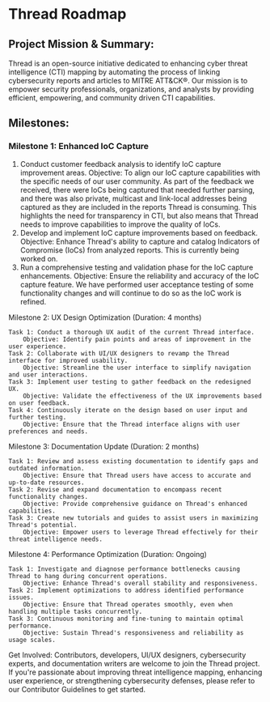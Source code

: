 # Thread Roadmap

## Project Mission & Summary:
Thread is an open-source initiative dedicated to enhancing cyber threat intelligence (CTI) mapping by automating the process of linking cybersecurity reports and articles to MITRE ATT&CK®. Our mission is to empower security professionals, organizations, and analysts by providing efficient, empowering, and community driven CTI capabilities.

## Milestones:

### Milestone 1: Enhanced IoC Capture 
1. Conduct customer feedback analysis to identify IoC capture improvement areas.
Objective: To align our IoC capture capabilities with the specific needs of our user community. As part of the feedback we received, there were IoCs being captured that needed further parsing, and there was also private, multicast and link-local addresses being captured as they are included in the reports Thread is consuming. This highlights the need for transparency in CTI, but also means that Thread needs to improve capabilities to improve the quality of IoCs.
2. Develop and implement IoC capture improvements based on feedback.
Objective: Enhance Thread's ability to capture and catalog Indicators of Compromise (IoCs) from analyzed reports. This is currently being worked on.
3. Run a comprehensive testing and validation phase for the IoC capture enhancements.
Objective: Ensure the reliability and accuracy of the IoC capture feature. We have performed user acceptance testing of some functionality changes and will continue to do so as the IoC work is refined.

Milestone 2: UX Design Optimization (Duration: 4 months)

    Task 1: Conduct a thorough UX audit of the current Thread interface.
        Objective: Identify pain points and areas of improvement in the user experience.
    Task 2: Collaborate with UI/UX designers to revamp the Thread interface for improved usability.
        Objective: Streamline the user interface to simplify navigation and user interactions.
    Task 3: Implement user testing to gather feedback on the redesigned UX.
        Objective: Validate the effectiveness of the UX improvements based on user feedback.
    Task 4: Continuously iterate on the design based on user input and further testing.
        Objective: Ensure that the Thread interface aligns with user preferences and needs.

Milestone 3: Documentation Update (Duration: 2 months)

    Task 1: Review and assess existing documentation to identify gaps and outdated information.
        Objective: Ensure that Thread users have access to accurate and up-to-date resources.
    Task 2: Revise and expand documentation to encompass recent functionality changes.
        Objective: Provide comprehensive guidance on Thread's enhanced capabilities.
    Task 3: Create new tutorials and guides to assist users in maximizing Thread's potential.
        Objective: Empower users to leverage Thread effectively for their threat intelligence needs.

Milestone 4: Performance Optimization (Duration: Ongoing)

    Task 1: Investigate and diagnose performance bottlenecks causing Thread to hang during concurrent operations.
        Objective: Enhance Thread's overall stability and responsiveness.
    Task 2: Implement optimizations to address identified performance issues.
        Objective: Ensure that Thread operates smoothly, even when handling multiple tasks concurrently.
    Task 3: Continuous monitoring and fine-tuning to maintain optimal performance.
        Objective: Sustain Thread's responsiveness and reliability as usage scales.

Get Involved:
Contributors, developers, UI/UX designers, cybersecurity experts, and documentation writers are welcome to join the Thread project. If you're passionate about improving threat intelligence mapping, enhancing user experience, or strengthening cybersecurity defenses, please refer to our Contributor Guidelines to get started.
